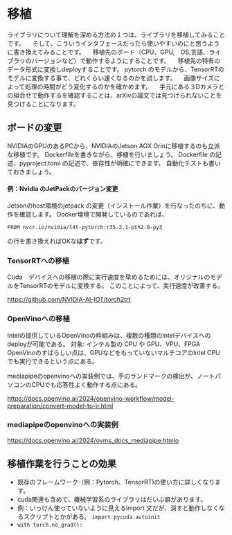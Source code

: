 # 移植
 ライブラリについて理解を深める方法の１つは、ライブラリを移植してみることです。
　そして、こういうインタフェースだったら使いやすいのにと思うように書き換えてみることです。
　移植先のボード（CPU、GPU,　OS,言語、ライブラリのバージョンなど）で動作するようにすることです。
　移植先の特有のデータ形式に変換しdeployすることです。
 pytorch のモデルから、TensorRTのモデルに変換する事で、どれくらい速くなるのかを試します。
　画像サイズによって処理の時間がどう変化するのかを確かめます。
　手元にある３Dカメラとの組合せで動作するを確認することは、arXivの論文では見つけられないことを見つけることになります。　

## ボードの変更
NVIDIAのGPUのあるPCから、NVIDIAのJetson AGX Orinに移植するのも立派な移植です。
Dockerfileを書きながら、移植を行いましょう。
Dockerfile の記述、pyproject.toml の記述で、依存性が明確にできます。
自動化テストも書いておきましょう。
#### 例：Nvidia のJetPackのバージョン変更
Jetsonのhost環境のjetpack の変更（インストール作業）を行なったのちに、動作を確認します。
Docker環境で開発しているのであれば、
```commandline
FROM nvcr.io/nvidia/l4t-pytorch:r35.2.1-pth2.0-py3
```
の行を書き換えればOKな**はず**です。


### TensorRTへの移植
Cuda　デバイスへの移植の際に実行速度を早めるためには、オリジナルのモデルをTensorRTのモデルに変換する。
このことによって、実行速度が改善する。

https://github.com/NVIDIA-AI-IOT/torch2trt

### OpenVinoへの移植
Intelの提供しているOpenVinoの枠組みは、複数の種類のIntelデバイスへのdeployが可能である。 
対象: インテル製の CPU や GPU、VPU、FPGA 
OpenVinoのすばらしい点は、GPUなどをもっていないマルチコアのIntel CPUでも実行できるという点にある。

mediapipeのopenvinoへの実装例では、手のランドマークの検出が、ノートパソコンのCPUでも応答性よく動作する点にある。


https://docs.openvino.ai/2024/openvino-workflow/model-preparation/convert-model-to-ir.html

### mediapipeのopenvinoへの実装例
https://docs.openvino.ai/2024/ovms_docs_mediapipe.htmlo

## 移植作業を行うことの効果
- 既存のフレームワーク（例：Pytorch、TensorRT)の使い方に詳しくなります。
- cuda関連も含めて、機械学習系のライブラリはだいぶ癖があります。
- 例：いっけん使っていないように見えるimport 文だが、消すと動作しなくなるスクリプトとかがある。
`import pycuda.autoinit`
- `with torch.no_grad():`
